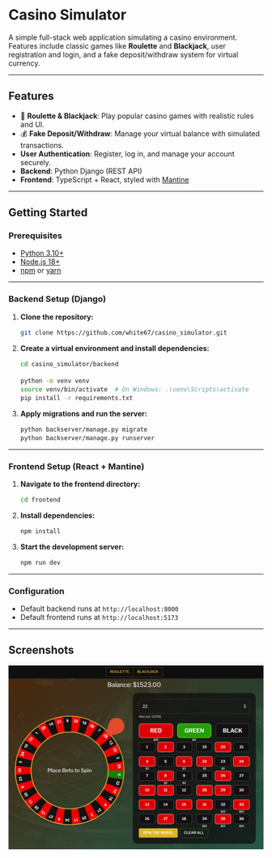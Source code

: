 # Casino Simulator

A simple full-stack web application simulating a casino environment. Features include classic games like **Roulette** and **Blackjack**, user registration and login, and a fake deposit/withdraw system for virtual currency.

---

## Features

- 🎲 **Roulette & Blackjack**: Play popular casino games with realistic rules and UI.
- 💰 **Fake Deposit/Withdraw**: Manage your virtual balance with simulated transactions.
- **User Authentication**: Register, log in, and manage your account securely.
- **Backend**: Python Django (REST API)
- **Frontend**: TypeScript + React, styled with [Mantine](https://mantine.dev/)

---

## Getting Started

### Prerequisites

- [Python 3.10+](https://www.python.org/)
- [Node.js 18+](https://nodejs.org/)
- [npm](https://www.npmjs.com/) or [yarn](https://yarnpkg.com/)

---

### Backend Setup (Django)

1. **Clone the repository:**
     ```bash
     git clone https://github.com/white67/casino_simulator.git
     ```

2. **Create a virtual environment and install dependencies:**
     ```bash
     cd casino_simulator/backend

     python -m venv venv
     source venv/bin/activate  # On Windows: .\venv\Scripts\activate
     pip install -r requirements.txt
     ```

3. **Apply migrations and run the server:**
     ```bash
     python backserver/manage.py migrate
     python backserver/manage.py runserver
     ```

---

### Frontend Setup (React + Mantine)

1. **Navigate to the frontend directory:**
     ```bash
     cd frontend
     ```

2. **Install dependencies:**
     ```bash
     npm install
     ```

3. **Start the development server:**
     ```bash
     npm run dev
     ```

---

### Configuration

- Default backend runs at `http://localhost:8000`
- Default frontend runs at `http://localhost:5173`

---

## Screenshots

![Roulette Game](https://raw.githubusercontent.com/white67/casino_simulator/main/utils/roulette.png)

